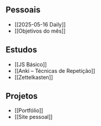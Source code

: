 
## Pessoais
- [[2025-05-16 Daily]]
- [[Objetivos do mês]]

## Estudos
- [[JS Básico]]
- [[Anki – Técnicas de Repetição]]
- [[Zettelkasten]]

## Projetos
- [[Portfólio]]
- [[Site pessoal]]
